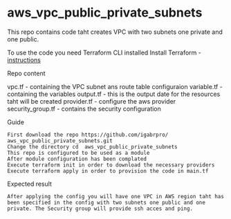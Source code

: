 # aws_vpc_public_private_subnets

This repo contains code taht creates VPC with two subnets one private and one public.

To use the code you need Terraform CLI installed 
Install Terraform - [instructions](https://www.terraform.io/downloads)


Repo content

vpc.tf - containing the VPC subnet ans route table configuraion
variable.tf - containing the variables
output.tf - this is the output date for the resources taht will be created
provider.tf - configure the aws provider 
security_group.tf - contains the security configuration 


Guide

    First download the repo https://github.com/igabrpro/ aws_vpc_public_private_subnets.git
    Change the directory cd  aws_vpc_public_private_subnets
    This repo is configured to be used as a module
    After module configuration has been complated 
    Execute terraform init in order to download the necessary providers
    Execute terraform apply in order to provision the code in main.tf

Expected result

    
    After applying the config you will have one VPC in AWS region taht has been specified in the config with two subnets one public and one private. The Security group will provide ssh acces and ping.
    
